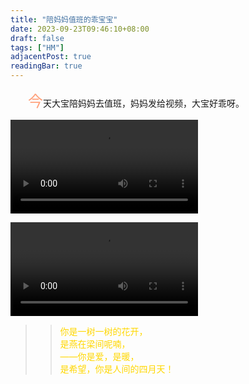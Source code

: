 ```yaml
---
title: "陪妈妈值班的乖宝宝"
date: 2023-09-23T09:46:10+08:00
draft: false
tags: ["HM"]
adjacentPost: true
readingBar: true
---
```


&emsp;&emsp;<font size=5 color=#ffa07a>今</font>天大宝陪妈妈去值班，妈妈发给视频，大宝好乖呀。


 <video src="https://cdn.jsdelivr.net/gh/tosspi/mumu@main/uPic/230923-1.mp4" controls></video>

  <video src="https://cdn.jsdelivr.net/gh/tosspi/mumu@main/uPic/230923-2.mp4" controls></video>


> > <font color=#ffd700>你是一树一树的花开，<br>
> > 是燕在梁间呢喃，<br>
> > ——你是爱，是暖，<br>
> > 是希望，你是人间的四月天！</font><br>
